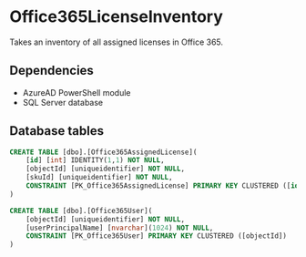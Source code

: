 # Office365LicenseInventory
Takes an inventory of all assigned licenses in Office 365.

## Dependencies
* AzureAD PowerShell module
* SQL Server database

## Database tables
```SQL
CREATE TABLE [dbo].[Office365AssignedLicense](
	[id] [int] IDENTITY(1,1) NOT NULL,
	[objectId] [uniqueidentifier] NOT NULL,
	[skuId] [uniqueidentifier] NOT NULL,
    CONSTRAINT [PK_Office365AssignedLicense] PRIMARY KEY CLUSTERED ([id])
)

CREATE TABLE [dbo].[Office365User](
	[objectId] [uniqueidentifier] NOT NULL,
	[userPrincipalName] [nvarchar](1024) NOT NULL,
    CONSTRAINT [PK_Office365User] PRIMARY KEY CLUSTERED ([objectId])
)
```
